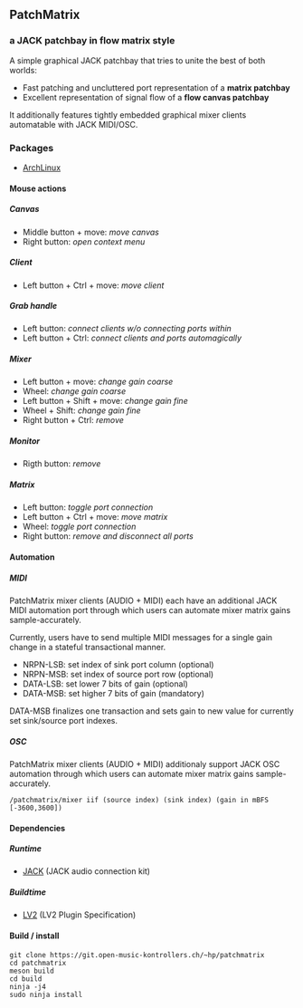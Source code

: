 ## PatchMatrix

### a JACK patchbay in flow matrix style

A simple graphical JACK patchbay that tries to unite the best of both worlds:

* Fast patching and uncluttered port representation of a **matrix patchbay**
* Excellent representation of signal flow of a **flow canvas patchbay**

It additionally features tightly embedded graphical mixer clients automatable
with JACK MIDI/OSC.

### Packages

* [ArchLinux](https://www.archlinux.org/packages/community/x86_64/patchmatrix/)

#### Mouse actions

##### Canvas

* Middle button + move: _move canvas_
* Right button: _open context menu_

##### Client

* Left button + Ctrl + move: _move client_

##### Grab handle

* Left button: _connect clients w/o connecting ports within_
* Left button + Ctrl: _connect clients and ports automagically_

##### Mixer

* Left button + move: _change gain coarse_
* Wheel: _change gain coarse_
* Left button + Shift + move: _change gain fine_
* Wheel + Shift: _change gain fine_
* Right button + Ctrl: _remove_

##### Monitor

* Rigth button: _remove_

##### Matrix

* Left button: _toggle port connection_
* Left button + Ctrl + move: _move matrix_
* Wheel: _toggle port connection_
* Right button: _remove and disconnect all ports_

#### Automation

##### MIDI

PatchMatrix mixer clients (AUDIO + MIDI) each have an additional JACK MIDI
automation port through which users can automate mixer matrix gains sample-accurately.

Currently, users have to send multiple MIDI messages for a single gain change
in a stateful transactional manner.

* NRPN-LSB: set index of sink port column (optional)
* NRPN-MSB: set index of source port row (optional)
* DATA-LSB: set lower 7 bits of gain (optional)
* DATA-MSB: set higher 7 bits of gain (mandatory)

DATA-MSB finalizes one transaction and sets gain to new value for currently
set sink/source port indexes.

##### OSC

PatchMatrix mixer clients (AUDIO + MIDI) additionaly support JACK OSC
automation through which users can automate mixer matrix gains sample-accurately.

    /patchmatrix/mixer iif (source index) (sink index) (gain in mBFS [-3600,3600])

#### Dependencies

##### Runtime

* [JACK](http://jackaudio.org/) (JACK audio connection kit)

##### Buildtime

* [LV2](http://lv2plug.in) (LV2 Plugin Specification)

#### Build / install

	git clone https://git.open-music-kontrollers.ch/~hp/patchmatrix
	cd patchmatrix 
	meson build
	cd build
	ninja -j4
	sudo ninja install

